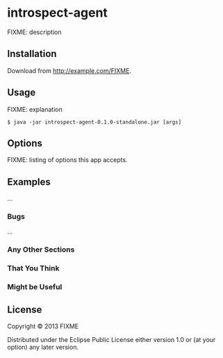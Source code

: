# introspect-agent

FIXME: description

## Installation

Download from http://example.com/FIXME.

## Usage

FIXME: explanation

    $ java -jar introspect-agent-0.1.0-standalone.jar [args]

## Options

FIXME: listing of options this app accepts.

## Examples

...

### Bugs

...

### Any Other Sections
### That You Think
### Might be Useful

## License

Copyright © 2013 FIXME

Distributed under the Eclipse Public License either version 1.0 or (at
your option) any later version.
